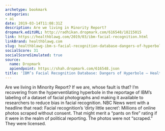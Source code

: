 ```yaml
---
archetype: bookmark
categories:
- ai
date: 2019-03-14T11:08:31Z
description: Are we living in Minority Report?
dropmark.editURL: http://radhikan.dropmark.com/616548/18215015
link: https://healthblawg.com/2019/03/ibm-facial-recognition.html
linkBrand: healthblawg.com
slug: healthblawg-ibm-s-facial-recognition-database-dangers-of-hyperbole-healthblawg
socialScore: 31
socialScoreSimulated: true
source:
  name: Dropmark
  apiendpoint: https://shah.dropmark.com/616548.json
title: 'IBM’s Facial Recognition Database: Dangers of Hyperbole – HealthBlawg'
---
```

Are we living in Minority Report? If we are, whose fault is that? I’m recovering from the hyperventilating hyperbole in the reportage of IBM’s labeling of a dataset of facial photographs and making it available to researchers to reduce bias in facial recognition. NBC News went with a headline that read: Facial recognition’s ‘dirty little secret’: Millions of online photos scraped without consent. That might merit a “pants on fire” rating if it were in the realm of political reporting. The photos were not “scraped.” They were licensed.

